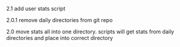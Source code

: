 2.1
add user stats script

2.0.1
remove daily directories from git repo

2.0
move stats all into one directory. scripts will get stats from daily directories and place into correct directory
